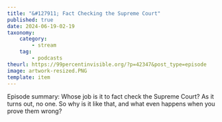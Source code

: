 ```yaml
---
title: "&#127911; Fact Checking the Supreme Court"
published: true
date: 2024-06-19-02-19
taxonomy:
    category:
        - stream
    tag:
        - podcasts
theurl: https://99percentinvisible.org/?p=42347&post_type=episode
image: artwork-resized.PNG
template: item
---
```


Episode summary: Whose job is it to fact check the Supreme Court? As it turns out, no one. So why is it like that, and what even happens when you prove them wrong?
